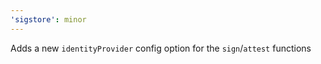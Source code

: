 ```yaml
---
'sigstore': minor
---
```


Adds a new `identityProvider` config option for the `sign`/`attest` functions
